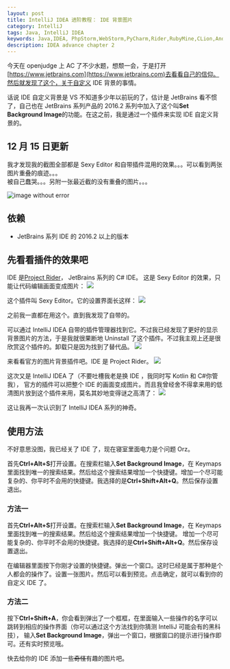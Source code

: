 ```yaml
---
layout: post
title: IntelliJ IDEA 进阶教程： IDE 背景图片
category: IntelliJ
tags: Java, IntelliJ IDEA
keywords: Java,IDEA, PhpStorm,WebStorm,PyCharm,Rider,RubyMine,CLion,Android Studio
description: IDEA advance chapter 2
---
```


今天在 openjudge 上 AC 了不少水题，想颓一会，于是打开[https://www.jetbrains.com](https://www.jetbrains.com)去看看自己的信仰。然后就发现了这个，关于自定义 IDE 背景的事情。

话说 IDE 自定义背景是 VS 不知道多少年以前玩的了，估计是 JetBrains 看不惯了，自己也在 JetBrains 系列产品的 2016.2 系列中加入了这个叫**Set Background Image**的功能。在这之前，我是通过一个插件来实现 IDE 自定义背景的。

## 12 月 15 日更新
我才发现我的截图全部都是 Sexy Editor 和自带插件混用的效果。。。可以看到两张图片重叠的痕迹。。。<br/>
被自己蠢哭。。。另附一张最近截的没有重叠的图片。。。

![image without error](https://coding.net/u/ice1000/p/Images/git/raw/master/test1.png)

## 依赖
+ JetBrains 系列 IDE 的 2016.2 以上的版本

## 先看看插件的效果吧

IDE 是[Project Rider](https://www.jetbrains.com/rider)， JetBrains 系列的 C# IDE。
这是 Sexy Editor 的效果，只能让代码编辑画面变成图片：
![](https://coding.net/u/ice1000/p/Images/git/raw/master/blog-img/old/java/idea6/1.jpg)

这个插件叫 Sexy Editor。它的设置界面长这样：
![](https://coding.net/u/ice1000/p/Images/git/raw/master/blog-img/old/java/idea6/2.png)

之前我一直都在用这个。直到我发现了自带的。

可以通过 IntelliJ IDEA 自带的插件管理器找到它。不过我已经发现了更好的显示背景图片的方法，于是我就很果断地 Uninstall 了这个插件。不过我主观上还是很欣赏这个插件的。卸载只是因为找到了替代品。
![](https://coding.net/u/ice1000/p/Images/git/raw/master/blog-img/old/java/idea6/4.png)

来看看官方的图片背景插件吧。IDE 是 Project Rider。
![](https://coding.net/u/ice1000/p/Images/git/raw/master/blog-img/old/java/idea6/3.jpg)

这次又是 IntelliJ IDEA 了（不要吐槽我老是换 IDE ，我同时写 Kotlin 和 C#你管我），
官方的插件可以把整个 IDE 的画面变成图片。而且我曾经舍不得拿来用的低清图片放到这个插件来用，莫名其妙地变得谜之高清了：
![](https://coding.net/u/ice1000/p/Images/git/raw/master/blog-img/old/java/idea6/5.jpg)

这让我再一次认识到了 IntelliJ IDEA 系列的神奇。

## 使用方法

不好意思没图，我已经关了 IDE 了，现在寝室里面电力是个问题 Orz。

首先**Ctrl+Alt+S**打开设置。在搜索栏输入**Set Background Image**，在 Keymaps 里面找到唯一的搜索结果。然后给这个搜索结果增加一个快捷键。增加一个尽可能复杂的、你平时不会用的快捷键。我选择的是**Ctrl+Shift+Alt+Q**。然后保存设置退出。
### 方法一

首先**Ctrl+Alt+S**打开设置。在搜索栏输入**Set Background Image**，在 Keymaps 里面找到唯一的搜索结果。然后给这个搜索结果增加一个快捷键。
增加一个尽可能复杂的、你平时不会用的快捷键。我选择的是**Ctrl+Shift+Alt+Q**。然后保存设置退出。

在编辑器里面按下你刚才设置的快捷键。弹出一个窗口。这时已经是属于那种是个人都会的操作了。设置一张图片。然后可以看到预览。点击确定，就可以看到你的自定义 IDE 了。

### 方法二

按下**Ctrl+Shift+A**，你会看到弹出了一个框框，在里面输入一些操作的名字可以跳转到相应的操作界面（你可以通过这个方法找到你猜测 IntelliJ 可能会有的黑科技），
输入**Set Background Image**，弹出一个窗口，根据窗口的提示进行操作即可。还有实时预览哦。


快去给你的 IDE 添加一些~~奇怪~~有趣的图片吧。



